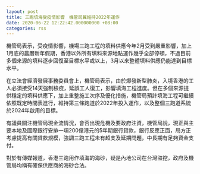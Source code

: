 ```yaml
---
layout: post
title: 三跑填海受疫情影響　機管局冀維持2022年運作
date: 2020-06-22 12:22:42.000000000 +08:00
categories: rss
---
```


機管局表示，受疫情影響，機場三跑工程的填料供應今年2月受到嚴重影響，加上1月底的農曆新年假期，香港以外所有填料來源地點運作幾乎全部停頓，不過目前多個來源的填料逐步回復至目標水平或以上，3月以來整體填料供應仍能達到目標水平。

在立法會經濟發展事務委員會上，機管局表示，由於爆發新型肺炎，入境香港的工人必須接受14天強制檢疫，延誤工人復工，影響填海工程進度。但在多個來源提供穩定的填料供應下，加上重整施工次序及優化措施，機管局預計填海工程可繼續依照既定時間表進行，維持第三條跑道於2022年投入運作，以及整個三跑道系統於2024年啟用的目標。

有議員關注機管局現金流情況，會否出現危機及要政府注資，機管局說，現正與主要本地及國際銀行安排一項200億港元的5年期銀行貸款，銀行反應正面，局方正考慮提高有關貸款規模，強調三跑工程未有超支及延期問題，中長期有足夠資金支付。

對於有傳媒報道，香港三跑用作填海的海砂，疑是內地公司在台灣盜挖，政府及機管局均稱有確保供應商的海砂合法。
